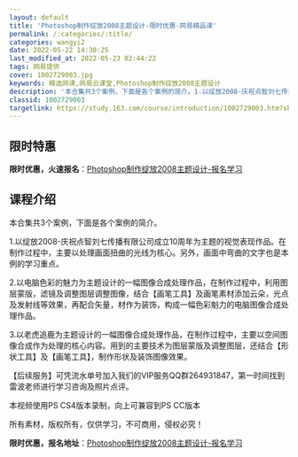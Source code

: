 ```yaml
---
layout: default
title: 'Photoshop制作绽放2008主题设计-限时优惠-网易精品课'
permalink: /:categories/:title/
categories: wangyi2
date: 2022-05-22 14:30:25
last_modified_at: 2022-05-23 02:44:22
tags: 网易提供
cover: 1002729003.jpg
keywords: 精选网课,网易云课堂,Photoshop制作绽放2008主题设计
description: '本合集共3个案例，下面是各个案例的简介。1.以绽放2008-庆祝点智刘七传播有限公司成立10周年为主题的视觉表现作品。在'
classid: 1002729003
targetlink: https://study.163.com/course/introduction/1002729003.htm?share=1&shareId=1025206652&utm_campaign=share&utm_medium=iphoneShare&utm_source=&utm_u=1025206652
---
```


## 限时特惠

**限时优惠，火速报名**：[Photoshop制作绽放2008主题设计-报名学习](https://study.163.com/course/introduction/1002729003.htm?share=1&shareId=1025206652&utm_campaign=share&utm_medium=iphoneShare&utm_source=&utm_u=1025206652)

## 课程介绍

本合集共3个案例，下面是各个案例的简介。

1.以绽放2008-庆祝点智刘七传播有限公司成立10周年为主题的视觉表现作品。在制作过程中，主要以处理画面扭曲的光线为核心。另外，画面中弯曲的文字也是本例的学习重点。

2.以电脑色彩的魅力为主题设计的一幅图像合成处理作品，在制作过程中，利用图层蒙版，滤镜及调整图层调整图像，结合【画笔工具】及画笔素材添加云朵，光点及发射线等效果，再配合矢量，材作为装饰，构成一幅色彩魁力的电脑图像合成处理作品。

3.以老虎追鹿为主题设计的一幅图像合成处理作品，在制作过程中，主要以空间图像合成作为处理的核心内容。用到的主要技术为图层蒙版及调整图层，还结合【形状工具】及【画笔工具】，制作形状及装饰图像效果。



【后续服务】可凭流水单号加入我们的VIP服务QQ群264931847，第一时间找到雷波老师进行学习咨询及照片点评。



本视频使用PS CS4版本录制，向上可兼容到PS CC版本

所有素材，版权所有，仅供学习，不可商用，侵权必究！

**限时优惠，报名地址**：[Photoshop制作绽放2008主题设计-报名学习](https://study.163.com/course/introduction/1002729003.htm?share=1&shareId=1025206652&utm_campaign=share&utm_medium=iphoneShare&utm_source=&utm_u=1025206652)

